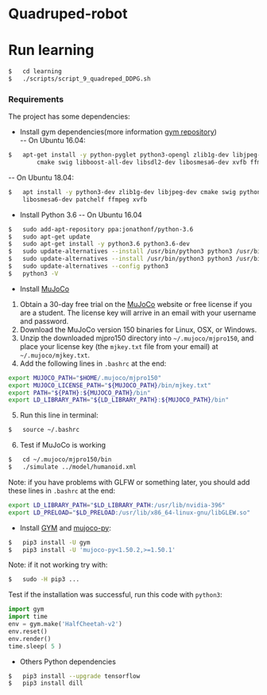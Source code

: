 # Quadruped-robot
# Run learning 
```sh
$   cd learning
$   ./scripts/script_9_quadreped_DDPG.sh
```

### Requirements
The project has some dependencies:
- Install gym dependencies(more information [gym repository](https://github.com/openai/gym))  
-- On Ubuntu 16.04:
```sh
$   apt-get install -y python-pyglet python3-opengl zlib1g-dev libjpeg-dev patchelf \
        cmake swig libboost-all-dev libsdl2-dev libosmesa6-dev xvfb ffmpeg
```
-- On Ubuntu 18.04:
```sh
$   apt install -y python3-dev zlib1g-dev libjpeg-dev cmake swig python-pyglet python3-opengl libboost-all-dev libsdl2-dev \
    libosmesa6-dev patchelf ffmpeg xvfb
```    
- Install Python 3.6 
--  On Ubuntu 16.04
```sh
$   sudo add-apt-repository ppa:jonathonf/python-3.6
$   sudo apt-get update
$   sudo apt-get install -y python3.6 python3.6-dev 
$   sudo update-alternatives --install /usr/bin/python3 python3 /usr/bin/python3.5 1
$   sudo update-alternatives --install /usr/bin/python3 python3 /usr/bin/python3.6 2
$   sudo update-alternatives --config python3
$   python3 -V
```
- Install [MuJoCo](http://www.mujoco.org/)
1. Obtain a 30-day free trial on the [MuJoCo](http://www.mujoco.org/) website or free license if you are a student. The license key will arrive in an email with your username and password.
2. Download the MuJoCo version 150 binaries for Linux, OSX, or Windows.
3. Unzip the downloaded mjpro150 directory into `~/.mujoco/mjpro150`, and place your license key (the `mjkey.txt` file from your email) at `~/.mujoco/mjkey.txt`.
4. Add the following lines in `.bashrc` at the end:
```sh
export MUJOCO_PATH="$HOME/.mujoco/mjpro150"
export MUJOCO_LICENSE_PATH="${MUJOCO_PATH}/bin/mjkey.txt"
export PATH="${PATH}:${MUJOCO_PATH}/bin"
export LD_LIBRARY_PATH="${LD_LIBRARY_PATH}:${MUJOCO_PATH}/bin"
```
5. Run this line in terminal:
```sh
$   source ~/.bashrc
```
6. Test if MuJoCo is working
```sh
$   cd ~/.mujoco/mjpro150/bin
$   ./simulate ../model/humanoid.xml 
```
Note: if you have problems with GLFW or something later, you should add these lines in `.bashrc` at the end:
```sh
export LD_LIBRARY_PATH="$LD_LIBRARY_PATH:/usr/lib/nvidia-396"
export LD_PRELOAD="$LD_PRELOAD:/usr/lib/x86_64-linux-gnu/libGLEW.so"
```
- Install [GYM](https://github.com/openai/gym) and [mujoco-py](https://github.com/openai/mujoco-py): 
```sh
$   pip3 install -U gym
$   pip3 install -U 'mujoco-py<1.50.2,>=1.50.1'
```
Note: if it not working try with:
```sh
$   sudo -H pip3 ...
```

Test if the installation was successful, run this code with `python3`:
```python
import gym
import time
env = gym.make('HalfCheetah-v2')
env.reset()
env.render()
time.sleep( 5 )
```
- Others Python dependencies 
```sh
$   pip3 install --upgrade tensorflow
$   pip3 install dill
```
